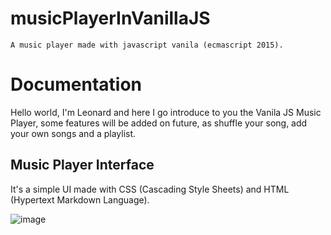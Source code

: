 # musicPlayerInVanillaJS
	A music player made with javascript vanila (ecmascript 2015).

# Documentation

 Hello world, I'm Leonard and here I go introduce to you the Vanila JS Music Player, some features will be added on future, as shuffle your song, 
add your own songs and a playlist.

## Music Player Interface

It's a simple UI made with CSS (Cascading Style Sheets) and HTML (Hypertext Markdown Language).

![image](https://user-images.githubusercontent.com/88410502/172335777-768e75b1-6dc8-45f5-8f50-4ada9c3cd9a5.png)
